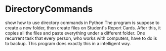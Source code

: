 # DirectoryCommands
show how to use directory commands in Python
The program is suppose to create a new folder, then create files on Student's Report Cards. After this, it copies all the files and paste everything under a different folder.
One recurrent task that every person, who works with computers, have to do is to backup. This program does exactly this in a intelligent way.
